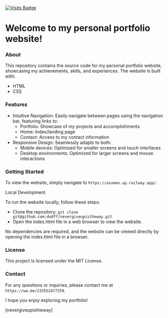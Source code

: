 [![Visits Badge](https://badges.pufler.dev/visits/dx0ff/nevergiveupistheway)](https://asuman.up.railway.app/)

# Welcome to my personal portfolio website!

### About

This repository contains the source code for my personal portfolio website, showcasing my achievements, skills, and experiences. The website is built with:

- HTML
- CSS


### Features


- Intuitive Navigation: Easily navigate between pages using the navigation bar, featuring links to:
    - Portfolio: Showcase of my projects and accomplishments
    - Home: Index/landing page
    - Contact: Access to my contact information
- Responsive Design: Seamlessly adapts to both:
    - Mobile devices: Optimized for smaller screens and touch interfaces
    - Desktop environments: Optimized for larger screens and mouse interactions


### Getting Started

To view the website, simply navigate to `https://asuman.up.railway.app/`.

Local Development

To run the website locally, follow these steps:

- Clone the repository: `git clone git@github.com:dx0ff/nevergiveupistheway.git`
- Open the index.html file in a web browser to view the website.

No dependencies are required, and the website can be viewed directly by opening the index.html file in a browser.


### License

This project is licensed under the MIT License.


### Contact

For any questions or inquiries, please contact me at `https://wa.me/233552477259`.


I hope you enjoy exploring my portfolio!

[nevergiveupistheway]